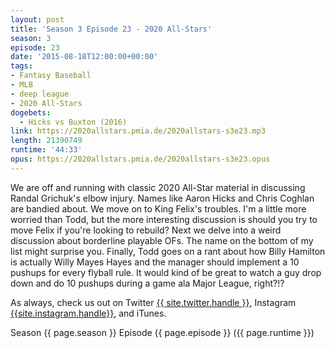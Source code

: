 ```yaml
---
layout: post
title: 'Season 3 Episode 23 - 2020 All-Stars'
season: 3
episode: 23
date: '2015-08-18T12:00:00+00:00'
tags:
- Fantasy Baseball
- MLB
- deep league
- 2020 All-Stars
dogebets:
  - Hicks vs Buxton (2016)
link: https://2020allstars.pmia.de/2020allstars-s3e23.mp3
length: 21390749
runtime: '44:33'
opus: https://2020allstars.pmia.de/2020allstars-s3e23.opus
---
```

We are off and running with classic 2020 All-Star material in discussing Randal Grichuk's elbow injury.  Names like Aaron Hicks and Chris Coghlan are bandied about.  We move on to King Felix's troubles.  I'm a little more worried than Todd, but the more interesting discussion is should you try to move Felix if you're looking to rebuild?  Next we delve into a weird discussion about borderline playable OFs.  The name on the bottom of my list might surprise you.  Finally, Todd goes on a rant about how Billy Hamilton is actually Willy Mayes Hayes and the manager should implement a 10 pushups for every flyball rule.  It would kind of be great to watch a guy drop down and do 10 pushups during a game ala Major League, right?!?

As always, check us out on Twitter [{{ site.twitter.handle }}]({{site.twitter.url}}), Instagram [{{site.instagram.handle}}]({{site.instagram.url}}), and iTunes.  

Season {{ page.season }} Episode {{ page.episode }} ({{ page.runtime }})  
